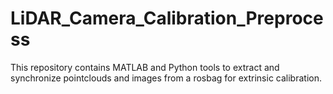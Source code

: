 # LiDAR_Camera_Calibration_Preprocess
 This repository contains MATLAB and Python tools to extract and synchronize pointclouds and images from a rosbag for extrinsic calibration.

